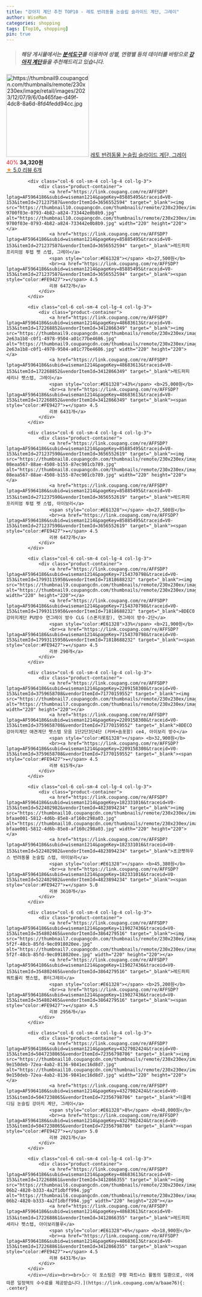 ```yaml
---
title: "강아지 계단 추천 TOP10 - 레토 반려동물 논슬립 슬라이드 계단, 그레이"
author: WiseMan
categories: shopping
tags: [Top10, shopping]
pin: true
---
```


> ##### 해당 게시물에서는 [**분석도구**](https://itemscout.io/)를 이용하여 **성별**, **연령별** 등의 데이터를 바탕으로 [**강아지 계단**](https://link.coupang.com/a/baae76)들을 추천해드리고 있습니다.
<div class="container"><div class="row">
            <div class="col-6 col-sm-4 col-lg-4 col-lg-3">
                <div class="product-container">
                    <a href="https://link.coupang.com/re/AFFSDP?lptag=AF5964186&subid=wiseman1214&pageKey=7761617136&traceid=V0-153&itemId=20932018198&vendorItemId=87998734175" target="_blank"><img src="https://thumbnail9.coupangcdn.com/thumbnails/remote/230x230ex/image/retail/images/2023/12/07/9/6/0a465fae-d49f-4dc8-8a6d-8fd4fedd94cc.jpg" alt="https://thumbnail9.coupangcdn.com/thumbnails/remote/230x230ex/image/retail/images/2023/12/07/9/6/0a465fae-d49f-4dc8-8a6d-8fd4fedd94cc.jpg" width="220" height="220"></a>
                    <a href="https://link.coupang.com/re/AFFSDP?lptag=AF5964186&subid=wiseman1214&pageKey=7761617136&traceid=V0-153&itemId=20932018198&vendorItemId=87998734175" target="_blank">레토 반려동물 논슬립 슬라이드 계단, 그레이</a>
                    <span style="color:#E61328">40%</span> <b>34,320원</b>
                    <br><a href="https://link.coupang.com/re/AFFSDP?lptag=AF5964186&subid=wiseman1214&pageKey=7761617136&traceid=V0-153&itemId=20932018198&vendorItemId=87998734175" target="_blank"><span style="color:#FE9427">★</span> 5.0
                    리뷰 6개</a>
                </div>
            </div>
            
            <div class="col-6 col-sm-4 col-lg-4 col-lg-3">
                <div class="product-container">
                    <a href="https://link.coupang.com/re/AFFSDP?lptag=AF5964186&subid=wiseman1214&pageKey=85885495&traceid=V0-153&itemId=271237587&vendorItemId=3656552594" target="_blank"><img src="https://thumbnail10.coupangcdn.com/thumbnails/remote/230x230ex/image/retail/images/283764457051920-9700f03e-0793-4b82-a824-733442e0b8b9.jpg" alt="https://thumbnail10.coupangcdn.com/thumbnails/remote/230x230ex/image/retail/images/283764457051920-9700f03e-0793-4b82-a824-733442e0b8b9.jpg" width="220" height="220"></a>
                    <a href="https://link.coupang.com/re/AFFSDP?lptag=AF5964186&subid=wiseman1214&pageKey=85885495&traceid=V0-153&itemId=271237587&vendorItemId=3656552594" target="_blank">레드퍼피 프리미엄 투텝 펫 스텝, 그레이</a>
                    <span style="color:#E61328"></span> <b>27,500원</b>
                    <br><a href="https://link.coupang.com/re/AFFSDP?lptag=AF5964186&subid=wiseman1214&pageKey=85885495&traceid=V0-153&itemId=271237587&vendorItemId=3656552594" target="_blank"><span style="color:#FE9427">★</span> 4.5
                    리뷰 6472개</a>
                </div>
            </div>
            
            <div class="col-6 col-sm-4 col-lg-4 col-lg-3">
                <div class="product-container">
                    <a href="https://link.coupang.com/re/AFFSDP?lptag=AF5964186&subid=wiseman1214&pageKey=48683613&traceid=V0-153&itemId=172268852&vendorItemId=3412866349" target="_blank"><img src="https://thumbnail9.coupangcdn.com/thumbnails/remote/230x230ex/image/retail/images/211717021066769-2e63a1b8-c0f1-4978-9504-a01c77be4686.jpg" alt="https://thumbnail9.coupangcdn.com/thumbnails/remote/230x230ex/image/retail/images/211717021066769-2e63a1b8-c0f1-4978-9504-a01c77be4686.jpg" width="220" height="220"></a>
                    <a href="https://link.coupang.com/re/AFFSDP?lptag=AF5964186&subid=wiseman1214&pageKey=48683613&traceid=V0-153&itemId=172268852&vendorItemId=3412866349" target="_blank">레드퍼피 세리나 펫스텝, 그레이</a>
                    <span style="color:#E61328">43%</span> <b>25,000원</b>
                    <br><a href="https://link.coupang.com/re/AFFSDP?lptag=AF5964186&subid=wiseman1214&pageKey=48683613&traceid=V0-153&itemId=172268852&vendorItemId=3412866349" target="_blank"><span style="color:#FE9427">★</span> 4.5
                    리뷰 6431개</a>
                </div>
            </div>
            
            <div class="col-6 col-sm-4 col-lg-4 col-lg-3">
                <div class="product-container">
                    <a href="https://link.coupang.com/re/AFFSDP?lptag=AF5964186&subid=wiseman1214&pageKey=85885495&traceid=V0-153&itemId=271237590&vendorItemId=3656552619" target="_blank"><img src="https://thumbnail8.coupangcdn.com/thumbnails/remote/230x230ex/image/retail/images/8384619314656428-08eaa567-88ae-4508-b155-87ec901cb789.jpg" alt="https://thumbnail8.coupangcdn.com/thumbnails/remote/230x230ex/image/retail/images/8384619314656428-08eaa567-88ae-4508-b155-87ec901cb789.jpg" width="220" height="220"></a>
                    <a href="https://link.coupang.com/re/AFFSDP?lptag=AF5964186&subid=wiseman1214&pageKey=85885495&traceid=V0-153&itemId=271237590&vendorItemId=3656552619" target="_blank">레드퍼피 프리미엄 투텝 펫 스텝, 아이보리</a>
                    <span style="color:#E61328"></span> <b>27,500원</b>
                    <br><a href="https://link.coupang.com/re/AFFSDP?lptag=AF5964186&subid=wiseman1214&pageKey=85885495&traceid=V0-153&itemId=271237590&vendorItemId=3656552619" target="_blank"><span style="color:#FE9427">★</span> 4.5
                    리뷰 6472개</a>
                </div>
            </div>
            
            <div class="col-6 col-sm-4 col-lg-4 col-lg-3">
                <div class="product-container">
                    <a href="https://link.coupang.com/re/AFFSDP?lptag=AF5964186&subid=wiseman1214&pageKey=7154370798&traceid=V0-153&itemId=17993115950&vendorItemId=71818688232" target="_blank"><img src="https://thumbnail9.coupangcdn.com/thumbnails/remote/230x230ex/image/vendor_inventory/a40f/6111faa2453b48454024fe11acb6aac90bea216e4e3a5d4ac3fda198f664.jpg" alt="https://thumbnail9.coupangcdn.com/thumbnails/remote/230x230ex/image/vendor_inventory/a40f/6111faa2453b48454024fe11acb6aac90bea216e4e3a5d4ac3fda198f664.jpg" width="220" height="220"></a>
                    <a href="https://link.coupang.com/re/AFFSDP?lptag=AF5964186&subid=wiseman1214&pageKey=7154370798&traceid=V0-153&itemId=17993115950&vendorItemId=71818688232" target="_blank">8DECO 강아지계단 PU방수 연그레이 방수 CLG (스폰지포함), 연그레이 방수-2단</a>
                    <span style="color:#E61328">33%</span> <b>21,900원</b>
                    <br><a href="https://link.coupang.com/re/AFFSDP?lptag=AF5964186&subid=wiseman1214&pageKey=7154370798&traceid=V0-153&itemId=17993115950&vendorItemId=71818688232" target="_blank"><span style="color:#FE9427">★</span> 4.5
                    리뷰 290개</a>
                </div>
            </div>
            
            <div class="col-6 col-sm-4 col-lg-4 col-lg-3">
                <div class="product-container">
                    <a href="https://link.coupang.com/re/AFFSDP?lptag=AF5964186&subid=wiseman1214&pageKey=2209158308&traceid=V0-153&itemId=3759658708&vendorItemId=71770159552" target="_blank"><img src="https://thumbnail7.coupangcdn.com/thumbnails/remote/230x230ex/image/vendor_inventory/c327/f10f27459a658e6f778500b32b80fcf4a06c8c018af348d6268c87fdc36a.jpg" alt="https://thumbnail7.coupangcdn.com/thumbnails/remote/230x230ex/image/vendor_inventory/c327/f10f27459a658e6f778500b32b80fcf4a06c8c018af348d6268c87fdc36a.jpg" width="220" height="220"></a>
                    <a href="https://link.coupang.com/re/AFFSDP?lptag=AF5964186&subid=wiseman1214&pageKey=2209158308&traceid=V0-153&itemId=3759658708&vendorItemId=71770159552" target="_blank">8DECO 강아지계단 애견계단 펫스텝 모음 1단2단3단4단 (커버+솜포함) ce4, 아이보리 방수</a>
                    <span style="color:#E61328"></span> <b>32,900원</b>
                    <br><a href="https://link.coupang.com/re/AFFSDP?lptag=AF5964186&subid=wiseman1214&pageKey=2209158308&traceid=V0-153&itemId=3759658708&vendorItemId=71770159552" target="_blank"><span style="color:#FE9427">★</span> 4.5
                    리뷰 615개</a>
                </div>
            </div>
            
            <div class="col-6 col-sm-4 col-lg-4 col-lg-3">
                <div class="product-container">
                    <a href="https://link.coupang.com/re/AFFSDP?lptag=AF5964186&subid=wiseman1214&pageKey=182331016&traceid=V0-153&itemId=522402982&vendorItemId=4823894234" target="_blank"><img src="https://thumbnail10.coupangcdn.com/thumbnails/remote/230x230ex/image/retail/images/1137783238472597-bfaae001-5812-4d6b-85e8-af160c298a03.jpg" alt="https://thumbnail10.coupangcdn.com/thumbnails/remote/230x230ex/image/retail/images/1137783238472597-bfaae001-5812-4d6b-85e8-af160c298a03.jpg" width="220" height="220"></a>
                    <a href="https://link.coupang.com/re/AFFSDP?lptag=AF5964186&subid=wiseman1214&pageKey=182331016&traceid=V0-153&itemId=522402982&vendorItemId=4823894234" target="_blank">초코펫하우스 반려동물 논슬립 스텝, 아이보리</a>
                    <span style="color:#E61328"></span> <b>45,380원</b>
                    <br><a href="https://link.coupang.com/re/AFFSDP?lptag=AF5964186&subid=wiseman1214&pageKey=182331016&traceid=V0-153&itemId=522402982&vendorItemId=4823894234" target="_blank"><span style="color:#FE9427">★</span> 5.0
                    리뷰 3610개</a>
                </div>
            </div>
            
            <div class="col-6 col-sm-4 col-lg-4 col-lg-3">
                <div class="product-container">
                    <a href="https://link.coupang.com/re/AFFSDP?lptag=AF5964186&subid=wiseman1214&pageKey=119027436&traceid=V0-153&itemId=354802465&vendorItemId=3864279516" target="_blank"><img src="https://thumbnail7.coupangcdn.com/thumbnails/remote/230x230ex/image/product/image/vendoritem/2019/01/02/3864279516/6295685c-5f2f-48cb-85fd-9ec0918020ee.jpg" alt="https://thumbnail7.coupangcdn.com/thumbnails/remote/230x230ex/image/product/image/vendoritem/2019/01/02/3864279516/6295685c-5f2f-48cb-85fd-9ec0918020ee.jpg" width="220" height="220"></a>
                    <a href="https://link.coupang.com/re/AFFSDP?lptag=AF5964186&subid=wiseman1214&pageKey=119027436&traceid=V0-153&itemId=354802465&vendorItemId=3864279516" target="_blank">레드퍼피 쿼트롤리 펫스텝, 퓨터그레이</a>
                    <span style="color:#E61328"></span> <b>25,200원</b>
                    <br><a href="https://link.coupang.com/re/AFFSDP?lptag=AF5964186&subid=wiseman1214&pageKey=119027436&traceid=V0-153&itemId=354802465&vendorItemId=3864279516" target="_blank"><span style="color:#FE9427">★</span> 4.5
                    리뷰 2956개</a>
                </div>
            </div>
            
            <div class="col-6 col-sm-4 col-lg-4 col-lg-3">
                <div class="product-container">
                    <a href="https://link.coupang.com/re/AFFSDP?lptag=AF5964186&subid=wiseman1214&pageKey=4327982424&traceid=V0-153&itemId=5047238065&vendorItemId=72356798706" target="_blank"><img src="https://thumbnail10.coupangcdn.com/thumbnails/remote/230x230ex/image/retail/images/961490649933069-9e150deb-72ea-4ab2-8136-9841ec16d8d7.jpg" alt="https://thumbnail10.coupangcdn.com/thumbnails/remote/230x230ex/image/retail/images/961490649933069-9e150deb-72ea-4ab2-8136-9841ec16d8d7.jpg" width="220" height="220"></a>
                    <a href="https://link.coupang.com/re/AFFSDP?lptag=AF5964186&subid=wiseman1214&pageKey=4327982424&traceid=V0-153&itemId=5047238065&vendorItemId=72356798706" target="_blank">더플래 디딤 논슬립 강아지 계단, 그레이</a>
                    <span style="color:#E61328">8%</span> <b>48,000원</b>
                    <br><a href="https://link.coupang.com/re/AFFSDP?lptag=AF5964186&subid=wiseman1214&pageKey=4327982424&traceid=V0-153&itemId=5047238065&vendorItemId=72356798706" target="_blank"><span style="color:#FE9427">★</span> 5.0
                    리뷰 2021개</a>
                </div>
            </div>
            
            <div class="col-6 col-sm-4 col-lg-4 col-lg-3">
                <div class="product-container">
                    <a href="https://link.coupang.com/re/AFFSDP?lptag=AF5964186&subid=wiseman1214&pageKey=48683613&traceid=V0-153&itemId=172268861&vendorItemId=3412866355" target="_blank"><img src="https://thumbnail6.coupangcdn.com/thumbnails/remote/230x230ex/image/product/image/vendoritem/2019/03/26/3412866355/a49b2e8f-06b2-4820-b333-4a2f1dbff994.jpg" alt="https://thumbnail6.coupangcdn.com/thumbnails/remote/230x230ex/image/product/image/vendoritem/2019/03/26/3412866355/a49b2e8f-06b2-4820-b333-4a2f1dbff994.jpg" width="220" height="220"></a>
                    <a href="https://link.coupang.com/re/AFFSDP?lptag=AF5964186&subid=wiseman1214&pageKey=48683613&traceid=V0-153&itemId=172268861&vendorItemId=3412866355" target="_blank">레드퍼피 세리나 펫스텝, 아이보리블루</a>
                    <span style="color:#E61328">6%</span> <b>18,900원</b>
                    <br><a href="https://link.coupang.com/re/AFFSDP?lptag=AF5964186&subid=wiseman1214&pageKey=48683613&traceid=V0-153&itemId=172268861&vendorItemId=3412866355" target="_blank"><span style="color:#FE9427">★</span> 4.5
                    리뷰 6431개</a>
                </div>
            </div>
            </div></div><br><br>[👉 이 포스팅은 쿠팡 파트너스 활동의 일환으로, 이에 따른 일정액의 수수료를 제공받습니다.](https://link.coupang.com/a/baae76){: .center}